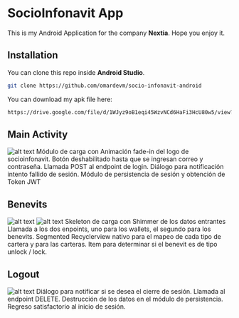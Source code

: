


# SocioInfonavit App

This is my Android Application for the company **Nextia**. Hope you enjoy it.

## Installation
You can clone this repo inside **Android Studio**.
```bash
git clone https://github.com/omardevm/socio-infonavit-android
```
You can download my apk file here:
```bash
https://drive.google.com/file/d/1WJyz9oB1eqi45WzvNCd6HaFi3HcU80w5/view?usp=sharing
```
## Main Activity
![alt text](https://i.imgur.com/9zXD86A.jpg)
Módulo de carga con Animación fade-in del logo de socioinfonavit.
Botón deshabilitado hasta que se ingresan correo y contraseña.
Llamada POST al endpoint de login.
Diálogo para notificación intento fallido de sesión.
Módulo de persistencia de sesión y obtención de Token JWT

## Benevits
![alt text](https://i.imgur.com/LGiuRA1.jpg)
![alt text](https://i.imgur.com/RL0a3lk.jpg)
Skeleton de carga con Shimmer de los datos entrantes
Llamada a los dos enpoints, uno para los wallets, el segundo para los benevits.
Segmented Recyclerview nativo para el mapeo de cada tipo de cartera y para
las carteras.
Item para determinar si el benevit es de tipo unlock / lock.

## Logout
![alt text](https://i.imgur.com/isPZf2Z.jpg)
Diálogo para notificar si se desea el cierre de sesión.
Llamada al endpoint DELETE.
Destrucción de los datos en el módulo de persistencia.
Regreso satisfactorio al inicio de sesión.